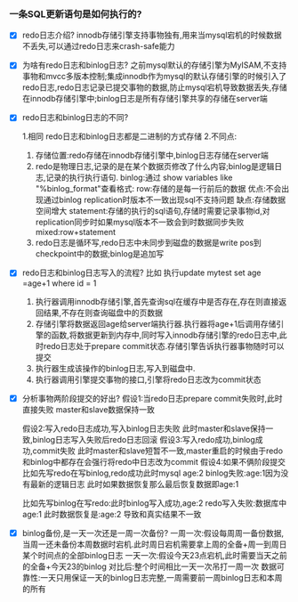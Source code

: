 ### 一条SQL更新语句是如何执行的?

- [x] redo日志介绍?
  innodb存储引擎支持事物独有,用来当mysql宕机的时候数据 不丢失,可以通过redo日志来crash-safe能力

- [x] 为啥有redo日志和binlog日志?
  之前mysql默认的存储引擎为MyISAM,不支持事物和mvcc多版本控制;集成innodb作为mysql的默认存储引擎的时候引入了redo日志,redo日志记录已提交事物的数据,防止mysql宕机导致数据丢失,存储在innodb存储引擎中;binlog日志是所有存储引擎共享的存储在server端

- [x] redo日志和binlog日志的不同?

  1.相同 redo日志和binlog日志都是二进制的方式存储
  2.不同点:

  1. 存储位置:redo存储在innodb存储引擎中,binlog日志存储在server端
  2. redo是物理日志,记录的是在某个数据页修改了什么内容;binlog是逻辑日志,记录的执行执行语句.
     binlog:通过 show variables like "%binlog_format"查看格式:
     row:存储的是每一行前后的数据  优点:不会出现通过binlog replication时版本不一致出现sql不支持问题 缺点:存储数据空间增大
     statement:存储的执行的sql语句,存储时需要记录事物id,对replication同步时如果mysql版本不一致会到时数据同步失败
     mixed:row+statement
  3. redo日志是循环写,redo日志中未同步到磁盘的数据是write pos到checkpoint中的数据;binlog是追加写
     
     

- [x] redo日志和binlog日志写入的流程?
  比如 执行update mytest set age =age+1 where id = 1

  1. 执行器调用innodb存储引擎,首先查询sql在缓存中是否存在,存在则直接返回结果,不存在则查询磁盘中的页数据
  2. 存储引擎将数据返回age给server端执行器.执行器将age+1后调用存储引擎的函数,将数据更新到内存中,同时写入innodb存储引擎的redo日志中,此时redo日志处于prepare commit状态.存储引擎告诉执行器事物随时可以提交
  3. 执行器生成该操作的binlog日志,写入到磁盘中.
  4. 执行器调用引擎提交事物的接口,引擎将redo日志改为commit状态
     
     

- [x] 分析事物两阶段提交的好出?
  假设1:当redo日志prepare commit失败时,此时直接失败  master和slave数据保持一致

  假设2:写入redo日志成功,写入binlog日志失败	此时master和slave保持一致,binlog日志写入失败后redo日志回滚
  假设3:写入redo成功,binlog成功,commit失败  此时master和slave短暂不一致,master重启的时候由于redo和binlog中都存在会强行将redo中日志改为commit
  假设4:如果不俩阶段提交
  比如先写redo在写binlog,redo成功此时mysql age:2  binlog失败:age:1因为没有最新的逻辑日志  此时如果数据恢复那么最后恢复数据即age:1

  比如先写binlog在写redo:此时binlog写入成功,age:2  redo写入失败:数据库中age:1   此时数据恢复是:age:2 导致和真实结果不一致
  
  

- [x] binlog备份,是一天一次还是一周一次备份?
  一周一次:假设每周周一备份数据,当周一还未备份本周数据时宕机.此时周日宕机需要拿上周的全备+周一到周日某个时间点的全部binlog日志
  一天一次:假设今天23点宕机,此时需要当天之前的全备+今天23的binlog
  对比后:整个时间相比一天一次吊打一周一次
  数据可靠性:一天只用保证一天的binlog日志完整,一周需要前一周binlog日志和本周的所有

 

  